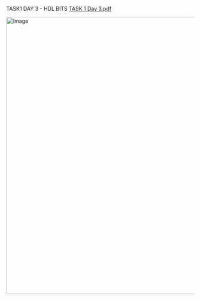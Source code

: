 TASK1 DAY 3 - HDL BITS
[TASK 1 Day 3.pdf](https://github.com/user-attachments/files/18921552/TASK.1.Day.3.pdf)

<img width="740" alt="Image" src="https://github.com/user-attachments/assets/8cc99fdc-0b7c-46d3-9067-25eb836e8ad2" />
